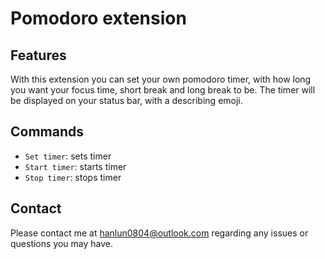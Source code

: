 # Pomodoro extension


## Features

With this extension you can set your own pomodoro timer, with how long you want your focus time, short break and long break to be. The timer will be displayed on your status bar, with a describing emoji.


## Commands

* `Set timer`: sets timer
* `Start timer`: starts timer
* `Stop timer`: stops timer


## Contact 
Please contact me at hanlun0804@outlook.com regarding any issues or questions you may have.
